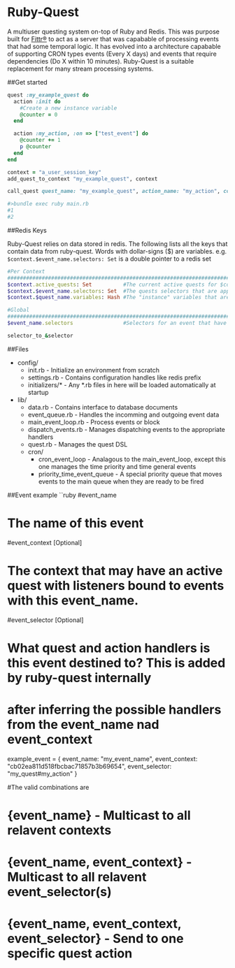 Ruby-Quest
==========

A multiuser questing system on-top of Ruby and Redis.  This was purpose built for [Fittr®](www.fittr.com) to act as a server that was capabable of processing events that had some temporal logic.  It has evolved into a architecture capabable of supporting CRON types events (Every X days) and events that require dependencies (Do X within 10 minutes). Ruby-Quest is a suitable replacement for many stream processing systems.

##Get started
```ruby
quest :my_example_quest do
  action :init do
    #Create a new instance variable
    @counter = 0
  end

  action :my_action, :on => ["test_event"] do
    @counter += 1
    p @counter
  end
end

context = "a_user_session_key"
add_quest_to_context "my_example_quest", context

call_quest quest_name: "my_example_quest", action_name: "my_action", context: context, event: {}

#>bundle exec ruby main.rb
#1
#2
```

##Redis Keys

Ruby-Quest relies on data stored in redis.  The following lists all the keys that contain data from ruby-quest.  Words with dollar-signs ($) are variables.  e.g. ``` $context.$event_name.selectors: Set ``` is a double pointer to a redis set


```ruby
#Per Context
################################################################################################
$context.active_quests: Set          #The current active quests for $context
$context.$event_name.selectors: Set  #The quests selectors that are applicable for a given context and event
$context.$quest_name.variables: Hash #The "instance" variables that are part of an active quest

#Global
################################################################################################
$event_name.selectors                #Selectors for an event that have been declared as global.  These contain binded contexts.

selector_to_&selector


```

##Files
* config/
  * init.rb - Initialize an environment from scratch
  * settings.rb - Contains configuration handles like redis prefix
  * initializers/* - Any *.rb files in here will be loaded automatically at startup
* lib/
  * data.rb            - Contains interface to database documents
  * event_queue.rb     - Handles the incomming and outgoing event data
  * main_event_loop.rb - Process events or block
  * dispatch_events.rb - Manages dispatching events to the appropriate handlers
  * quest.rb           - Manages the quest DSL
  * cron/
    * cron_event_loop  - Analagous to the main_event_loop, except this one manages the time priority and time general events
    * priority_time_event_queue - A special priority queue that moves events to the main queue when they are ready to be fired

##Event example
``ruby
#event_name
#  The name of this event
#event_context [Optional]
#  The context that may have an active quest with listeners bound to events with this event_name.
#event_selector [Optional]
#  What quest and action handlers is this event destined to? This is added by ruby-quest internally
#  after inferring the possible handlers from the event_name nad event_context
example_event = {
  event_name: "my_event_name",
  event_context: "cb02ea811d518fbcbac71857b3b69654",
  event_selector: "my_quest#my_action"
}

#The valid combinations are 
# {event_name} - Multicast to all relavent contexts
# {event_name, event_context} - Multicast to all relavent event_selector(s)
# {event_name, event_context, event_selector} - Send to one specific quest action
```
